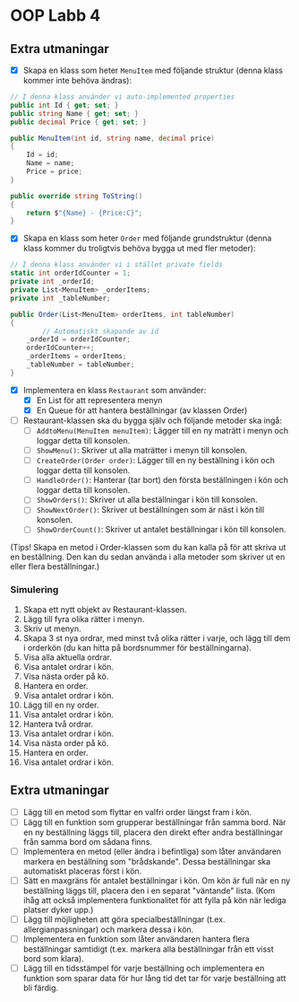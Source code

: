 # OOP Labb 4

## Extra utmaningar

- [x] Skapa en klass som heter `MenuItem` med följande struktur (denna klass kommer inte behöva ändras):
```C#
// I denna klass använder vi auto-implemented properties
public int Id { get; set; }
public string Name { get; set; }
public decimal Price { get; set; }

public MenuItem(int id, string name, decimal price)
{
    Id = id;
    Name = name;
    Price = price;
}

public override string ToString()
{
    return $"{Name} - {Price:C}";
}
```
- [x] Skapa en klass som heter `Order` med följande grundstruktur (denna klass kommer du troligtvis behöva bygga ut med fler metoder):

```C#
// I denna klass använder vi i stället private fields
static int orderIdCounter = 1;
private int _orderId;
private List<MenuItem> _orderItems;
private int _tableNumber;

public Order(List<MenuItem> orderItems, int tableNumber)
{
		// Automatiskt skapande av id
    _orderId = orderIdCounter;
    orderIdCounter++;
    _orderItems = orderItems;
    _tableNumber = tableNumber;
}
```
- [x] Implementera en klass `Restaurant` som använder:
    - [x] En List<T> för att representera menyn
    - [x] En Queue<T> för att hantera beställningar (av klassen Order)
- [ ] Restaurant-klassen ska du bygga själv och följande metoder ska ingå:
    - [ ] `AddtoMenu(MenuItem menuItem)`: Lägger till en ny maträtt i menyn och loggar detta till konsolen.
    - [ ] `ShowMenu()`: Skriver ut alla maträtter i menyn till konsolen.
    - [ ] `CreateOrder(Order order)`: Lägger till en ny beställning i kön och loggar detta till konsolen.
    - [ ] `HandleOrder()`: Hanterar (tar bort) den första beställningen i kön och loggar detta till konsolen.
    - [ ] `ShowOrders()`: Skriver ut alla beställningar i kön till konsolen.
    - [ ] `ShowNextOrder()`: Skriver ut beställningen som är näst i kön till konsolen.
    - [ ] `ShowOrderCount()`: Skriver ut antalet beställningar i kön till konsolen.

(Tips! Skapa en metod i Order-klassen som du kan kalla på för att skriva ut en beställning. Den kan du sedan använda i alla metoder som skriver ut en eller flera beställningar.)

### Simulering
1. Skapa ett nytt objekt av Restaurant-klassen.
2. Lägg till fyra olika rätter i menyn.
3. Skriv ut menyn.
4. Skapa 3 st nya ordrar, med minst två olika rätter i varje, och lägg till dem i orderkön (du kan hitta på bordsnummer för beställningarna).
5. Visa alla aktuella ordrar.
6. Visa antalet ordrar i kön.
7. Visa nästa order på kö.
8. Hantera en order.
9. Visa antalet ordrar i kön.
10. Lägg till en ny order.
11. Visa antalet ordrar i kön.
12. Hantera två ordrar.
13. Visa antalet ordrar i kön.
14. Visa nästa order på kö.
15. Hantera en order.
16. Visa antalet ordrar i kön.

## Extra utmaningar
- [ ]  Lägg till en metod som flyttar en valfri order längst fram i kön.
- [ ]  Lägg till en funktion som grupperar beställningar från samma bord. När en ny beställning läggs till, placera den direkt efter andra beställningar från samma bord om sådana finns.
- [ ]  Implementera en metod (eller ändra i befintliga) som låter användaren markera en beställning som "brådskande". Dessa beställningar ska automatiskt placeras först i kön.
- [ ]  Sätt en maxgräns för antalet beställningar i kön. Om kön är full när en ny beställning läggs till, placera den i en separat "väntande" lista. (Kom ihåg att också implementera funktionalitet för att fylla på kön när lediga platser dyker upp.)
- [ ]  Lägg till möjligheten att göra specialbeställningar (t.ex. allergianpassningar) och markera dessa i kön.
- [ ]  Implementera en funktion som låter användaren hantera flera beställningar samtidigt (t.ex. markera alla beställningar från ett visst bord som klara).
- [ ]  Lägg till en tidsstämpel för varje beställning och implementera en funktion som sparar data för hur lång tid det tar för varje beställning att bli färdig.